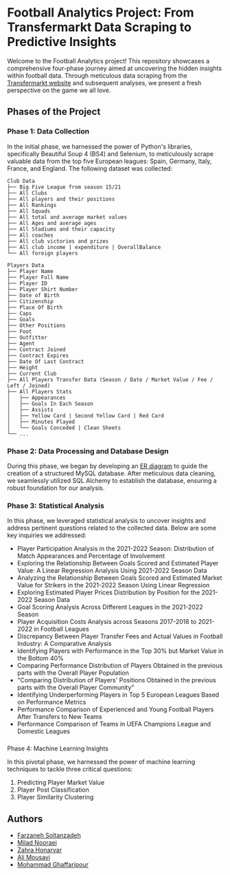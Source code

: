 # Football Analytics Project: From Transfermarkt Data Scraping to Predictive Insights

Welcome to the Football Analytics project! This repository showcases a comprehensive four-phase journey aimed at uncovering the hidden insights within football data. Through meticulous data scraping from the [Transfermarkt website](https://www.transfermarkt.com/) and subsequent analyses, we present a fresh perspective on the game we all love.

## Phases of the Project

### Phase 1: Data Collection
In the initial phase, we harnessed the power of Python's libraries, specifically Beautiful Soup 4 (BS4) and Selenium, to meticulously scrape valuable data from the top five European leagues: Spain, Germany, Italy, France, and England. The following dataset was collected:
```
Club Data
├── Big Five League from season 15/21
├── All Clubs
├── All players and their positions
├── All Rankings
├── All Squads
├── All total and average market values
├── All Ages and average ages
├── All Stadiums and their capacity
├── All coaches
├── All club victories and prizes
├── All club income | expenditure | OverallBalance
└── All foreign players
```
```
Players Data
├── Player Name
├── Player Full Name
├── Player ID
├── Player Shirt Number
├── Date of Birth
├── Citizenship
├── Place Of Birth
├── Caps
├── Goals
├── Other Positions
├── Foot
├── Outfitter
├── Agent
├── Contract Joined
├── Contract Expires
├── Date Of Last Contract
├── Height
├── Current Club
├── All Players Transfer Data (Season / Date / Market Value / Fee / Left / Joined)
├── All Players Stats
│   ├── Appearances
│   ├── Goals In Each Season
│   ├── Assists
│   ├── Yellow Card | Second Yellow Card | Red Card
│   ├── Minutes Played
│   └── Goals Conceded | Clean Sheets
└── ...

```

### Phase 2: Data Processing and Database Design

During this phase, we began by developing an [ER diagram](https://viewer.diagrams.net/?tags=%7B%7D&highlight=0000ff&layers=1&nav=1#R7V1bc5s4FP41mWkfnBF3eHSTtpvdpJekm15ePDLINi0BF8tNnF%2B%2FAgQGSTYYC9vxeqc7LUI3pE%2Bfzjk6Rz7TLh6e3sdwOrmJPBScqcB7OtMuz1RVtSyd%2FJWkLLIUxVSVLGUc%2Bx5NWybc%2Bc%2BIJgKaOvc9NKtkxFEUYH9aTXSjMEQurqTBOI4eq9lGUVBtdQrHiEu4c2HAp371PTzJUm3VWqb%2FhfzxJG9ZMZ3szQPMM9MvmU2gFz2WkrS3Z9pFHEU4%2B9fD0wUKktHLxyUr927F26JjMQpxkwJPdvD59xz%2B0u%2BvjA%2BzD4Zx9VPr0Vr%2BwGBOP%2Fgimoc4XtA%2B40U%2BELNH%2FyGAIXl64078wLuGi2ieNDzD0P2VP72ZRLH%2FHIUYBuSVQhLI6xjTeTVAJcddUpIkJ6kxadZDHi00Iu9pGUXPn2lfQFppHP0qJkRNyqMZyf8pHw1QJF3DGc67ks9A8taDs0naXvIAA38ckn%2B7pDSKk4TYpe0nzT9OfIzuptBNEh4J0pPPwA%2F5J478ILiIgihOR0ob2S5y3aKXpTdD29DTMeDnLp8IFGP0VEqic%2FkeRQ8onRZA3%2FY0jQKLLq2e6tCExyVQlTxtUgEpTYR0cYyL2pf4If%2BgENoATioHpzPVDDCdwXSZ5oNh%2Fp4nyCdDoQHyHxmwUpI5Tv6mUBxcXea1kE5lFWUZXl19%2BPI6fzeM2XIhfECv7vu3F3%2F1b0nbivGaQ3U%2B8QEaYW7GwiiFe3l6adKMYMEPx9dpqUudQWyCx2QifUIjfdoAjqY5JOGwwHEcYYhLzwQROVhL%2BOLRsnYt10OIIsZoiBezK7jkOCzTTzAfnrinNfcMFc8bAQ7J5I0CLM1BkrjHYahH0QRQskXUo3aGJX4r24p7CA5XE0%2FTmjWNr7lCWivqLXFZ0g%2BGyDQgID2Cdc%2BfP2R5%2FxAMTWD8yliX04UJi%2BFFkVsFr4%2BcIUFjpK%2BhSBGuLQmw9m%2F6gfdjfPPtGj%2FH08XztHd3X3S5NCPIIxIqfYxiPInGUQiDt8vUEqElQ7bMcx0lY5yO2E%2BE8YJOB5zjqDqe6MnH35Li5wZ9%2Bl56c%2FlEa04fFvRhwzmYRfPYRQ0WNOHwMVpbI82YjMvaOY1RALH%2FpyrZyyciXgi6Q3AWhadtrfW25gEXIVW0rRmmoViStjVGoBatfVOw9p3OtjRN6paWoXBjafo7IltD9uqYtwa1MVo2hIfeGTz0lUQDrsJRdOKb9io89BzPEPENRLqiqXL4RrVZMVqkwVsCTBXgkw8qoxPOIXDcmHiatDsaAZCM4qZctzsBfpuvWK%2BENBu25frPax9GsYfiHu1JP53s%2BFWvV05%2FnVVU9Gezfl8jOJ6jjXt%2BR9DobQGGVRPWJ0sSjtEgMfWu6NAoiCB%2B9VrQ8LsoJgsvHEwDuEDx7JUfYkGuvIkHGP9CuNCoFFVU5ReycQXNsl6FblTS58SZPpLGh5Awu1uX8%2B3TFIWej%2BdxXc5bGP5aORXHLAfojVl8jRwg5GzQGWdbHGdfRNCdnASAA7fhWxYjABR2hDp7Q3c6h916%2Fx%2BNRCZ8gsMWBvykFGP10sGRayBWY%2FhsaJzqTANReWGREg%2Fokf9P2ogkMhqNVDEZeebQNEw5ZGQAhow0fd8GENVsRUZ1SsGulZFmJHjE1FbwxMsxrqi8THXvu5hQDZqdqKw1lSHFM5AlojLHtDQoicoshTWsCKlM3yWVtZerRHaVDIubu0bk5RjZyjhy2UqVIluJANMdATnrCOgkX8m19lpQrOzppgF0OaSkM04TIpeJnUpXeQdeuHTVlAqPmd6cxmDcg3xlDxzv89z58f2pDz%2BTlflrMbAFjqfcDNX7ObBDX%2FZgCL1%2B4v5LHt%2FePsBwcca6RYh9HAq3BqGPA0r8CpNCPXAOUqJLU9KC5ypw8oRl6fSpUvwTin0yhglrrfCboGNT7yFBx6zeQ4LK37UeEmU4AAEcisTGrhS0jU%2BRn67s%2FKTdZLiQPc%2FKvp2WWkKNq0hnKuIOxrKx4SpKMVt8eHsYi07L9gVjqwWOFQbCRg2CtwCr1RCs6gmsHYFVZE3ZD1iVcwAqaD1X1PXeZcmDROY0XioYdZVRbW2miqZgtJmKOBdGeWAUS588dX6c45GPk%2Fk96TKtPeUgskdCXcZ0bTQcydFlehprYbFEFhZRMEF36kytsXgfrhCfUreBAen5CuVE7E9QLIX%2FWxCLJsVULAJed6qMSI9%2BSUIg0WUAIwhmPm671GVAwx05d9A4mB157%2BIhwQZclLJNkwyzNSKEUaVuxbCYNZDVKFX2FDir7m%2BRNA9q2IOilJ8U1K6E3H53WgmyFSWhE%2ByOwVqQ84bAK1SsinplrEX5FrTdWJFyTmDtRpHSeWbNhM7TMZFsNxxkrnDDsZwhkOUTyChWhcJfG9XfWWit3i4m4NAOiqgqttMmo5mP%2FRZBV7SvmY%2F4IB343GE7UQLV41YCC0qTrgTKiNMVC2N8rF7BwifGbWvMMpDt6SLGtdWhZkryFurpbByWkYs1tdcZOEZXeBLpS%2B39hVpy33siX4VCR2wuTGYeBGxGS5TxEmI0iEaDNz4RmlnDFucITtjzGYWziT%2Btu%2F%2BAfKGbVjxkKhZ3N4pwKY8pyJJd61SzKfApGQmuNzYGcDpDqb1xWcu7ZUVgmeUNRWDfBlNcsUIuoZknKsCq2ikJzCi9V%2FIBLtcUet76XFnfV2dgxmAYeQsuMRaOSr6c%2Bop%2BbjDfWFpqxUc6omZB%2Boe24zVqZ6uhbdyxVSgh8530k08U5hQNZ5KeQe1%2FEJVV7K7SYyMUXQKDi40ICjclL%2FvmjnwSao0C%2Bd5Vb8FqasuVfnOHeMbU%2FZt96PSl%2FkXqWdmEoxna2lkUnZCvMl92Z71sPKU7s%2FMwwp3GngM1tfP0OK9yjeWOrs2SvEvwzvHZ1h7extuuPQqVpgykHxxcuZBQ1qxzgHZJIVoLRewA0MoY0a3maCWaZoWFAVA3ZuEt2FR7qTju6SxbGlpLIKtMYKLGXl8q6VyUdFlhukyXzMotQTHZj9y4RH6Nq6zTVyE8DN43JjdNnuxTB2%2BfYi%2F6tQCv3BQXZu%2FmSMDgwyO3Mk%2B1tpPnBRnTk3rkAW3Fgt5GIRZiRoaF%2FO2j%2Fw5%2BjS1jcTf4Z%2Fj9eubOhwcU8VE9GlfXn42XvKRMRyvLEdUYkN24SRlNvegPRyCg%2BNPbnq%2BzArHW0FF50%2B2fkEa1IZNKX93uzHxc8JcYhrPRyQt6m2uwoWt7mmhjJvq%2FbniSNmaVCeksLtavC6tTOrtS3RDZCHZ%2BZp4c8tSd7SQbat2hzt9kiSKvLtfNfflsXNTWO7S870w1jvyW64JSpEeDSvnhCKFwcADeods63JUkiTYm900NrLUSQM4E%2B5cA8g3WqLKlzpJgY0usytgWuvKU7uka4yud%2FxbGyq6ZnP1u0xKKbXcvdpi8NE5EAXwyBhx85JXBGpBsAXmLXJ%2FUzn71x1QPQeboT6cIxsklqLOSOCCSBt5HMCjn0US1zfwZrsv0nQxO9DhwYeyVs6qiu22RG4XeYNG8xC3yGuW78cM5RrPsglqvlNla9ekD0hUXeZXMQu%2BbAMFwQNYLwuyQHrH4ZDZfkxs6H0qR%2Br0rPLgdOrc%2FPsx%2FfgWDsfpVAU1sK%2FsLnQHnpm1WhSoAau0mtdKeZMtKY7kqx8fhyFWMAGG1tbSwZ49mdyeGQhSLfu5iT0pAYttbSv4UtHotaFsbGFvhWDiITWF8OHGUOWzbHg8yqC0cPnaEWl51DdLr70%2BidHvzHUAaMkWiNEA2IPqRHFHaZpU7R%2BD2LbrKXcq5mhBMtZE2Xd5hsOp0LsPzmjsMWIFcUi9l3Lyb%2FRJo865Xvlj0u3vHIfmuZTLpP30g40xR2OMNbzQin%2B%2FjxW26T0Vh16bDhsICOHec6l1IOqiRGOTehcQLDOuoaf%2FyQuFKo7OmthcgQhhPk3%2BV8N9J3%2FvpXf2G9tXo7WfBzyZnNpCzU8zulpLEbmJ2ew4XtStytxAdqXDunW24UQiq2h8P7FqUEP0eyJReh5Siev%2FCxB5vhGpu3nypA6ClKOC7cDfxYzwI5w%2FDhOHEY1AK3%2BtuLC7gdNbtaGeW5k6b6I8Jb60Od5TaljuPE5YcuMF8yN4e31GTebhoQLaOxG6NY%2Bji1a4FnayVJiGddXXnG0GSR7GdKWaXEB90qBpKdZHtO56zm8HddtaK7TQd2jy4s%2FK1G4Zrrogg3b5LEkDQ8FMu6EoZ%2FGQ9aEoLposg1I5WjGo3GaxU%2BTytmGNdMe1AsOmKQU9Tn6gru1syx2FRWqvYbuWlLvREk2FSur%2Ftf1YnN8%2B%2F54ur9%2B67S%2B3p%2Bo%2FgKPWamvNBKs2dlPFtfsdulBrvOWVcMzVHk%2BSVqzDOYcWpe9kwZYgwJcNBRogp3r7DqGFtfl15U5v2Nk3SK7s2bVK8YF4owa1li61M5iIwynAV6d3HwSJ%2B%2BOD%2BHH9WlH%2FuPt0N7nqiwK0uD9m9j9nsJWwneiEpYnclcbw4uzbLX6rW8ob%2FnsI43PZYUElyk%2BV7XBcEu22BnuKozErYzkm2N%2Fj04%2BPtl1sQvfnm672%2F3zx%2Fvdx5xNqGSyU%2FPzrbwNlk5TIpHxOtY7qDWSY9zm26rddTtZ6GRz%2BN10jRPUvci2qzsvAslMYPIMhieU99BbXUH3DHtyocDpZtlt%2F0tmjmf5nDlI3ooiVDZ1sytgExeYyjROxcZicaxeQm8lCS4z8%3D) to guide the creation of a structured MySQL database. After meticulous data cleaning, we seamlessly utilized SQL Alchemy to establish the database, ensuring a robust foundation for our analysis.

### Phase 3: Statistical Analysis
In this phase, we leveraged statistical analysis to uncover insights and address pertinent questions related to the collected data. Below are some key inquiries we addressed:
- Player Participation Analysis in the 2021-2022 Season: Distribution of Match Appearances and Percentage of Involvement
- Exploring the Relationship Between Goals Scored and Estimated Player Value: A Linear Regression Analysis Using 2021-2022 Season Data
- Analyzing the Relationship Between Goals Scored and Estimated Market Value for Strikers in the 2021-2022 Season Using Linear Regression
- Exploring Estimated Player Prices Distribution by Position for the 2021-2022 Season Data
- Goal Scoring Analysis Across Different Leagues in the 2021-2022 Season
- Player Acquisition Costs Analysis across Seasons 2017-2018 to 2021-2022 in Football Leagues
- Discrepancy Between Player Transfer Fees and Actual Values in Football Industry: A Comparative Analysis
- Identifying Players with Performance in the Top 30% but Market Value in the Bottom 40%
- Comparing Performance Distribution of Players Obtained in the previous parts with the Overall Player Population
- "Comparing Distribution of Players' Positions Obtained in the previous parts with the Overall Player Community"
- Identifying Underperforming Players in Top 5 European Leagues Based on Performance Metrics
- Performance Comparison of Experienced and Young Football Players After Transfers to New Teams
- Performance Comparison of Teams in UEFA Champions League and Domestic Leagues

### 
Phase 4: Machine Learning Insights

In this pivotal phase, we harnessed the power of machine learning techniques to tackle three critical questions:

1. Predicting Player Market Value 
2. Player Post Classification
3. Player Similarity Clustering
## Authors

- [Farzaneh Soltanzadeh](https://github.com/FarzanehSoltanzadeh)
- [Milad Nooraei](https://github.com/MiladNooraei)
- [Zahra Honarvar](https://github.com/zahra-honarvar)
- [Ali Mousavi](https://github.com/Alimousavi48)
- [Mohammad Ghaffaripour](https://github.com/itsmohgh)
